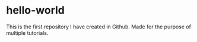 # hello-world
This is the first repository I have created in Github. Made for the purpose of multiple tutorials.

